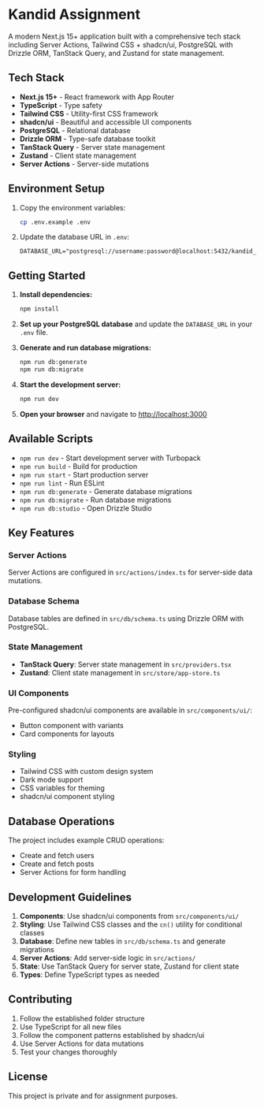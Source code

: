 # Kandid Assignment

A modern Next.js 15+ application built with a comprehensive tech stack including Server Actions, Tailwind CSS + shadcn/ui, PostgreSQL with Drizzle ORM, TanStack Query, and Zustand for state management.

## Tech Stack

- **Next.js 15+** - React framework with App Router
- **TypeScript** - Type safety
- **Tailwind CSS** - Utility-first CSS framework
- **shadcn/ui** - Beautiful and accessible UI components
- **PostgreSQL** - Relational database
- **Drizzle ORM** - Type-safe database toolkit
- **TanStack Query** - Server state management
- **Zustand** - Client state management
- **Server Actions** - Server-side mutations


## Environment Setup

1. Copy the environment variables:
   ```bash
   cp .env.example .env
   ```

2. Update the database URL in `.env`:
   ```
   DATABASE_URL="postgresql://username:password@localhost:5432/kandid_assignment"
   ```

## Getting Started

1. **Install dependencies:**
   ```bash
   npm install
   ```

2. **Set up your PostgreSQL database** and update the `DATABASE_URL` in your `.env` file.

3. **Generate and run database migrations:**
   ```bash
   npm run db:generate
   npm run db:migrate
   ```

4. **Start the development server:**
   ```bash
   npm run dev
   ```

5. **Open your browser** and navigate to [http://localhost:3000](http://localhost:3000)

## Available Scripts

- `npm run dev` - Start development server with Turbopack
- `npm run build` - Build for production
- `npm run start` - Start production server
- `npm run lint` - Run ESLint
- `npm run db:generate` - Generate database migrations
- `npm run db:migrate` - Run database migrations
- `npm run db:studio` - Open Drizzle Studio

## Key Features

### Server Actions
Server Actions are configured in `src/actions/index.ts` for server-side data mutations.

### Database Schema
Database tables are defined in `src/db/schema.ts` using Drizzle ORM with PostgreSQL.

### State Management
- **TanStack Query**: Server state management in `src/providers.tsx`
- **Zustand**: Client state management in `src/store/app-store.ts`

### UI Components
Pre-configured shadcn/ui components are available in `src/components/ui/`:
- Button component with variants
- Card components for layouts

### Styling
- Tailwind CSS with custom design system
- Dark mode support
- CSS variables for theming
- shadcn/ui component styling

## Database Operations

The project includes example CRUD operations:
- Create and fetch users
- Create and fetch posts
- Server Actions for form handling

## Development Guidelines

1. **Components**: Use shadcn/ui components from `src/components/ui/`
2. **Styling**: Use Tailwind CSS classes and the `cn()` utility for conditional classes
3. **Database**: Define new tables in `src/db/schema.ts` and generate migrations
4. **Server Actions**: Add server-side logic in `src/actions/`
5. **State**: Use TanStack Query for server state, Zustand for client state
6. **Types**: Define TypeScript types as needed

## Contributing

1. Follow the established folder structure
2. Use TypeScript for all new files
3. Follow the component patterns established by shadcn/ui
4. Use Server Actions for data mutations
5. Test your changes thoroughly

## License

This project is private and for assignment purposes.

